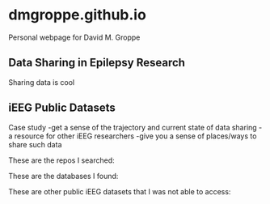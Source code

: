 # dmgroppe.github.io
Personal webpage for David M. Groppe

## Data Sharing in Epilepsy Research
Sharing data is cool

## iEEG Public Datasets
Case study
-get a sense of the trajectory and current state of data sharing
-a resource for other iEEG researchers
-give you a sense of places/ways to share such data

These are the repos I searched:

These are the databases I found:

These are other public iEEG datasets that I was not able to access: 
